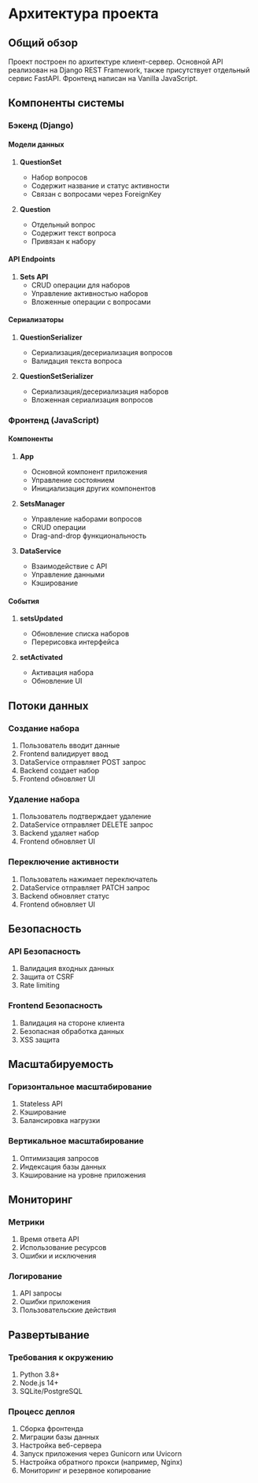 # Архитектура проекта

## Общий обзор

Проект построен по архитектуре клиент-сервер. Основной API реализован на Django REST Framework, также присутствует отдельный сервис FastAPI. Фронтенд написан на Vanilla JavaScript.

## Компоненты системы

### Бэкенд (Django)

#### Модели данных

1. **QuestionSet**
   - Набор вопросов
   - Содержит название и статус активности
   - Связан с вопросами через ForeignKey

2. **Question**
   - Отдельный вопрос
   - Содержит текст вопроса
   - Привязан к набору

#### API Endpoints

1. **Sets API**
   - CRUD операции для наборов
   - Управление активностью наборов
   - Вложенные операции с вопросами

#### Сериализаторы

1. **QuestionSerializer**
   - Сериализация/десериализация вопросов
   - Валидация текста вопроса

2. **QuestionSetSerializer**
   - Сериализация/десериализация наборов
   - Вложенная сериализация вопросов

### Фронтенд (JavaScript)

#### Компоненты

1. **App**
   - Основной компонент приложения
   - Управление состоянием
   - Инициализация других компонентов

2. **SetsManager**
   - Управление наборами вопросов
   - CRUD операции
   - Drag-and-drop функциональность

3. **DataService**
   - Взаимодействие с API
   - Управление данными
   - Кэширование

#### События

1. **setsUpdated**
   - Обновление списка наборов
   - Перерисовка интерфейса

2. **setActivated**
   - Активация набора
   - Обновление UI

## Потоки данных

### Создание набора

1. Пользователь вводит данные
2. Frontend валидирует ввод
3. DataService отправляет POST запрос
4. Backend создает набор
5. Frontend обновляет UI

### Удаление набора

1. Пользователь подтверждает удаление
2. DataService отправляет DELETE запрос
3. Backend удаляет набор
4. Frontend обновляет UI

### Переключение активности

1. Пользователь нажимает переключатель
2. DataService отправляет PATCH запрос
3. Backend обновляет статус
4. Frontend обновляет UI

## Безопасность

### API Безопасность

1. Валидация входных данных
2. Защита от CSRF
3. Rate limiting

### Frontend Безопасность

1. Валидация на стороне клиента
2. Безопасная обработка данных
3. XSS защита

## Масштабируемость

### Горизонтальное масштабирование

1. Stateless API
2. Кэширование
3. Балансировка нагрузки

### Вертикальное масштабирование

1. Оптимизация запросов
2. Индексация базы данных
3. Кэширование на уровне приложения

## Мониторинг

### Метрики

1. Время ответа API
2. Использование ресурсов
3. Ошибки и исключения

### Логирование

1. API запросы
2. Ошибки приложения
3. Пользовательские действия

## Развертывание

### Требования к окружению

1. Python 3.8+
2. Node.js 14+
3. SQLite/PostgreSQL

### Процесс деплоя

1. Сборка фронтенда
2. Миграции базы данных
3. Настройка веб-сервера
4. Запуск приложения через Gunicorn или Uvicorn
5. Настройка обратного прокси (например, Nginx)
6. Мониторинг и резервное копирование
